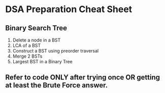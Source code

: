 # DSA Preparation Cheat Sheet

## Binary Search Tree

1. Delete a node in a BST
2. LCA of a BST
3. Construct a BST using preorder traversal
4. Merge 2 BSTs
5. Largest BST in a Binary Tree

## Refer to code ONLY after trying once OR getting at least the Brute Force answer.
